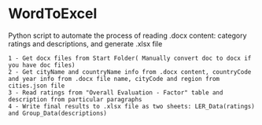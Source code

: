 # WordToExcel

Python script to automate the process of reading .docx content: category ratings and descriptions, and generate .xlsx file

    1 - Get docx files from Start Folder( Manually convert doc to docx if you have doc files)
    2 - Get cityName and countryName info from .docx content, countryCode and year info from .docx file name, cityCode and region from cities.json file
    3 - Read ratings from "Overall Evaluation - Factor" table and description from particular paragraphs
    4 - Write final results to .xlsx file as two sheets: LER_Data(ratings) and Group_Data(descriptions)